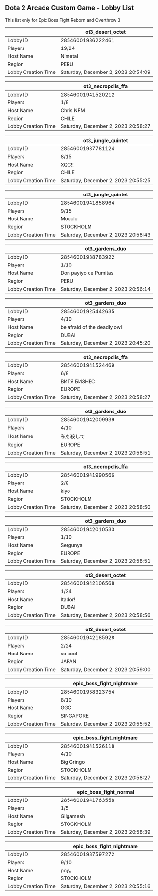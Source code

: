## Dota 2 Arcade Custom Game - Lobby List

This list only for Epic Boss Fight Reborn and Overthrow 3

|  | ot3_desert_octet |
| ------ | ------ |
| Lobby ID | 28546001936222461 |
| Players | 19/24 |
| Host Name | Nimetal |
| Region | PERU |
| Lobby Creation Time | Saturday, December 2, 2023 20:54:09 |


|  | ot3_necropolis_ffa |
| ------ | ------ |
| Lobby ID | 28546001941520212 |
| Players | 1/8 |
| Host Name | Chris NFM |
| Region | CHILE |
| Lobby Creation Time | Saturday, December 2, 2023 20:58:27 |


|  | ot3_jungle_quintet |
| ------ | ------ |
| Lobby ID | 28546001937781124 |
| Players | 8/15 |
| Host Name | XQC!! |
| Region | CHILE |
| Lobby Creation Time | Saturday, December 2, 2023 20:55:25 |


|  | ot3_jungle_quintet |
| ------ | ------ |
| Lobby ID | 28546001941858964 |
| Players | 9/15 |
| Host Name | Moccio |
| Region | STOCKHOLM |
| Lobby Creation Time | Saturday, December 2, 2023 20:58:43 |


|  | ot3_gardens_duo |
| ------ | ------ |
| Lobby ID | 28546001938783922 |
| Players | 1/10 |
| Host Name | Don payiyo de Pumitas |
| Region | PERU |
| Lobby Creation Time | Saturday, December 2, 2023 20:56:14 |


|  | ot3_gardens_duo |
| ------ | ------ |
| Lobby ID | 28546001925442635 |
| Players | 4/10 |
| Host Name | be afraid of the deadly owl |
| Region | DUBAI |
| Lobby Creation Time | Saturday, December 2, 2023 20:45:20 |


|  | ot3_necropolis_ffa |
| ------ | ------ |
| Lobby ID | 28546001941524469 |
| Players | 6/8 |
| Host Name | ВИТЯ БИЗНЕС |
| Region | EUROPE |
| Lobby Creation Time | Saturday, December 2, 2023 20:58:27 |


|  | ot3_gardens_duo |
| ------ | ------ |
| Lobby ID | 28546001942009939 |
| Players | 4/10 |
| Host Name | 私を殺して |
| Region | EUROPE |
| Lobby Creation Time | Saturday, December 2, 2023 20:58:51 |


|  | ot3_necropolis_ffa |
| ------ | ------ |
| Lobby ID | 28546001941990566 |
| Players | 2/8 |
| Host Name | kiyo |
| Region | STOCKHOLM |
| Lobby Creation Time | Saturday, December 2, 2023 20:58:50 |


|  | ot3_gardens_duo |
| ------ | ------ |
| Lobby ID | 28546001942010533 |
| Players | 1/10 |
| Host Name | Sergunya |
| Region | EUROPE |
| Lobby Creation Time | Saturday, December 2, 2023 20:58:51 |


|  | ot3_desert_octet |
| ------ | ------ |
| Lobby ID | 28546001942106568 |
| Players | 1/24 |
| Host Name | Itador! |
| Region | DUBAI |
| Lobby Creation Time | Saturday, December 2, 2023 20:58:56 |


|  | ot3_desert_octet |
| ------ | ------ |
| Lobby ID | 28546001942185928 |
| Players | 2/24 |
| Host Name | so cool |
| Region | JAPAN |
| Lobby Creation Time | Saturday, December 2, 2023 20:59:00 |


|  | epic_boss_fight_nightmare |
| ------ | ------ |
| Lobby ID | 28546001938323754 |
| Players | 8/10 |
| Host Name | GGC |
| Region | SINGAPORE |
| Lobby Creation Time | Saturday, December 2, 2023 20:55:52 |


|  | epic_boss_fight_nightmare |
| ------ | ------ |
| Lobby ID | 28546001941526118 |
| Players | 4/10 |
| Host Name | Big Gringo |
| Region | STOCKHOLM |
| Lobby Creation Time | Saturday, December 2, 2023 20:58:27 |


|  | epic_boss_fight_normal |
| ------ | ------ |
| Lobby ID | 28546001941763558 |
| Players | 1/5 |
| Host Name | Gilgamesh |
| Region | STOCKHOLM |
| Lobby Creation Time | Saturday, December 2, 2023 20:58:39 |


|  | epic_boss_fight_nightmare |
| ------ | ------ |
| Lobby ID | 28546001937597272 |
| Players | 9/10 |
| Host Name | роу |
| Region | STOCKHOLM |
| Lobby Creation Time | Saturday, December 2, 2023 20:55:16 |


